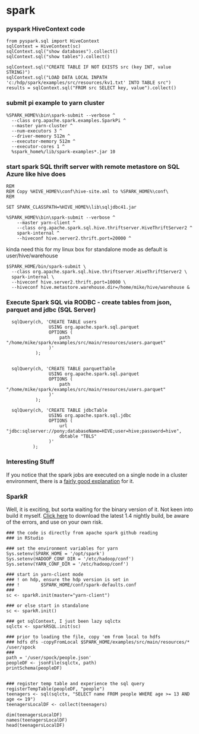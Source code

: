 # spark


### pyspark HiveContext code


    from pyspark.sql import HiveContext
    sqlContext = HiveContext(sc)
    sqlContext.sql("show databases").collect()
    sqlContext.sql("show tables").collect()

    sqlContext.sql("CREATE TABLE IF NOT EXISTS src (key INT, value STRING)")
    sqlContext.sql("LOAD DATA LOCAL INPATH 'c:/hdp/spark/examples/src/resources/kv1.txt' INTO TABLE src")
    results = sqlContext.sql("FROM src SELECT key, value").collect()


### submit pi example to yarn cluster

    %SPARK_HOME%\bin\spark-submit --verbose ^
      --class org.apache.spark.examples.SparkPi ^
      --master yarn-cluster ^
      --num-executors 3 ^
      --driver-memory 512m ^
      --executor-memory 512m ^
      --executor-cores 1 ^
      %spark_home%/lib/spark-examples*.jar 10  


### start spark SQL thrift server with remote metastore on SQL Azure like hive does

    REM
    REM Copy %HIVE_HOME%\conf\hive-site.xml to %SPARK_HOME%\conf\
    REM

    SET SPARK_CLASSPATH=%HIVE_HOME%\lib\sqljdbc41.jar

    %SPARK_HOME%\bin\spark-submit --verbose ^
        --master yarn-client ^
        --class org.apache.spark.sql.hive.thriftserver.HiveThriftServer2 ^
        spark-internal ^
        --hiveconf hive.server2.thrift.port=20000 ^


kinda need this for my linux box for standalone mode as default is user/hive/warehouse

    $SPARK_HOME/bin/spark-submit \
      --class org.apache.spark.sql.hive.thriftserver.HiveThriftServer2 \
      spark-internal \
      --hiveconf hive.server2.thrift.port=10000 \
      --hiveconf hive.metastore.warehouse.dir=/home/mike/hive/warehouse &

### Execute Spark SQL via RODBC - create tables from json, parquet and jdbc (SQL Server)

      sqlQuery(ch, 'CREATE TABLE users
                    USING org.apache.spark.sql.parquet
                    OPTIONS (
                        path "/home/mike/spark/examples/src/main/resources/users.parquet"
                    )'
               );


      sqlQuery(ch, 'CREATE TABLE parquetTable
                    USING org.apache.spark.sql.parquet
                    OPTIONS (
                        path "/home/mike/spark/examples/src/main/resources/users.parquet"
                    )'
               );

      sqlQuery(ch, 'CREATE TABLE jdbcTable
                    USING org.apache.spark.sql.jdbc
                    OPTIONS (
                        url "jdbc:sqlserver://pony;databaseName=HIVE;user=hive;password=hive",
                        dbtable "TBLS"
                    )'
              );


### Interesting Stuff

If you notice that the spark jobs are executed on a single node in a cluster environment, there is a [fairly good explanation][1] for it.


### SparkR

Well, it is exciting, but sorta waiting for the binary version of it. Not keen into build it myself.
[Click here][2] to download the latest 1.4 nightly build, be aware of the errors, and use on your own risk.

    
    ### the code is directly from apache spark github reading
    ### in RStudio 
    
    ### set the environment variables for yarn 
    Sys.setenv(SPARK_HOME = '/opt/spark')
    Sys.setenv(HADOOP_CONF_DIR = '/etc/hadoop/conf')
    Sys.setenv(YARN_CONF_DIR = '/etc/hadoop/conf')
    
    ### start in yarn-client mode
    ### ! on hdp, ensure the hdp version is set in 
    ### !        $SPARK_HOME/conf/spark-defaults.conf
    ### 
    sc <- sparkR.init(master="yarn-client")  
    
    ### or else start in standalone
    sc <- sparkR.init()  
    
    ### get sqlContext, I just been lazy sqlctx
    sqlctx <- sparkRSQL.init(sc)  

    ### prior to loading the file, copy 'em from local to hdfs
    ### hdfs dfs -copyFromLocal $SPARK_HOME/examples/src/main/resources/* /user/spock
    ###
    path = '/user/spock/people.json'
    peopleDF <- jsonFile(sqlctx, path)
    printSchema(peopleDF)
    
    
    ### register temp table and experience the sql query
    registerTempTable(peopleDF, "people")
    teenagers <- sql(sqlctx, "SELECT name FROM people WHERE age >= 13 AND age <= 19")
    teenagersLocalDF <- collect(teenagers)

    dim(teenagersLocalDF)
    names(teenagersLocalDF)
    head(teenagersLocalDF)
    


[1]: https://issues.apache.org/jira/browse/SPARK-4360 "only run on single node in a cluster"
[2]: http://people.apache.org/~pwendell/spark-nightly/ "spark nightly build"
